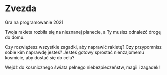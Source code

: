 # Zvezda
Gra na programowanie 2021

Twoja rakieta rozbiła się na nieznanej planecie, a Ty musisz odnaleźć drogę do domu. 


Czy rozwiążesz wszystkie zagadki, aby naprawić rakietę? 
Czy przypomnisz sobie kim naprawdę jesteś? 
Jesteś gotowy sprostać nienzajomemu kosmicie, aby dostać się do celu?


Wejdź do kosmicznego świata pełnego niebezpieczeństw, magii i zagadek!
